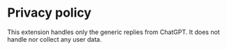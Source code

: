 # Privacy policy

This extension handles only the generic replies from ChatGPT. It does not handle nor collect any user data.